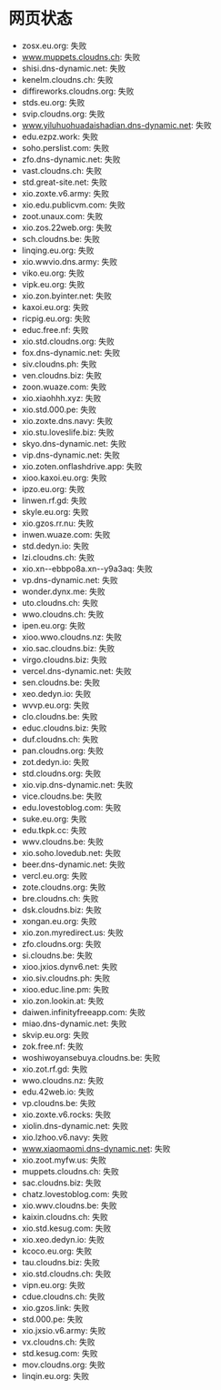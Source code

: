 # 网页状态
- zosx.eu.org: 失败
- www.muppets.cloudns.ch: 失败
- shisi.dns-dynamic.net: 失败
- kenelm.cloudns.ch: 失败
- diffireworks.cloudns.org: 失败
- stds.eu.org: 失败
- svip.cloudns.org: 失败
- www.yiluhuohuadaishadian.dns-dynamic.net: 失败
- edu.ezpz.work: 失败
- soho.perslist.com: 失败
- zfo.dns-dynamic.net: 失败
- vast.cloudns.ch: 失败
- std.great-site.net: 失败
- xio.zoxte.v6.army: 失败
- xio.edu.publicvm.com: 失败
- zoot.unaux.com: 失败
- xio.zos.22web.org: 失败
- sch.cloudns.be: 失败
- linqing.eu.org: 失败
- xio.wwvio.dns.army: 失败
- viko.eu.org: 失败
- vipk.eu.org: 失败
- xio.zon.byinter.net: 失败
- kaxoi.eu.org: 失败
- ricpig.eu.org: 失败
- educ.free.nf: 失败
- xio.std.cloudns.org: 失败
- fox.dns-dynamic.net: 失败
- siv.cloudns.ph: 失败
- ven.cloudns.biz: 失败
- zoon.wuaze.com: 失败
- xio.xiaohhh.xyz: 失败
- xio.std.000.pe: 失败
- xio.zoxte.dns.navy: 失败
- xio.stu.loveslife.biz: 失败
- skyo.dns-dynamic.net: 失败
- vip.dns-dynamic.net: 失败
- xio.zoten.onflashdrive.app: 失败
- xioo.kaxoi.eu.org: 失败
- ipzo.eu.org: 失败
- linwen.rf.gd: 失败
- skyle.eu.org: 失败
- xio.gzos.rr.nu: 失败
- inwen.wuaze.com: 失败
- std.dedyn.io: 失败
- lzi.cloudns.ch: 失败
- xio.xn--ebbpo8a.xn--y9a3aq: 失败
- vp.dns-dynamic.net: 失败
- wonder.dynx.me: 失败
- uto.cloudns.ch: 失败
- wwo.cloudns.ch: 失败
- ipen.eu.org: 失败
- xioo.wwo.cloudns.nz: 失败
- xio.sac.cloudns.biz: 失败
- virgo.cloudns.biz: 失败
- vercel.dns-dynamic.net: 失败
- sen.cloudns.be: 失败
- xeo.dedyn.io: 失败
- wvvp.eu.org: 失败
- clo.cloudns.be: 失败
- educ.cloudns.biz: 失败
- duf.cloudns.ch: 失败
- pan.cloudns.org: 失败
- zot.dedyn.io: 失败
- std.cloudns.org: 失败
- xio.vip.dns-dynamic.net: 失败
- vice.cloudns.be: 失败
- edu.lovestoblog.com: 失败
- suke.eu.org: 失败
- edu.tkpk.cc: 失败
- wwv.cloudns.be: 失败
- xio.soho.lovedub.net: 失败
- beer.dns-dynamic.net: 失败
- vercl.eu.org: 失败
- zote.cloudns.org: 失败
- bre.cloudns.ch: 失败
- dsk.cloudns.biz: 失败
- xongan.eu.org: 失败
- xio.zon.myredirect.us: 失败
- zfo.cloudns.org: 失败
- si.cloudns.be: 失败
- xioo.jxios.dynv6.net: 失败
- xio.siv.cloudns.ph: 失败
- xioo.educ.line.pm: 失败
- xio.zon.lookin.at: 失败
- daiwen.infinityfreeapp.com: 失败
- miao.dns-dynamic.net: 失败
- skvip.eu.org: 失败
- zok.free.nf: 失败
- woshiwoyansebuya.cloudns.be: 失败
- xio.zot.rf.gd: 失败
- wwo.cloudns.nz: 失败
- edu.42web.io: 失败
- vp.cloudns.be: 失败
- xio.zoxte.v6.rocks: 失败
- xiolin.dns-dynamic.net: 失败
- xio.lzhoo.v6.navy: 失败
- www.xiaomaomi.dns-dynamic.net: 失败
- xio.zoot.myfw.us: 失败
- muppets.cloudns.ch: 失败
- sac.cloudns.biz: 失败
- chatz.lovestoblog.com: 失败
- xio.wwv.cloudns.be: 失败
- kaixin.cloudns.ch: 失败
- xio.std.kesug.com: 失败
- xio.xeo.dedyn.io: 失败
- kcoco.eu.org: 失败
- tau.cloudns.biz: 失败
- xio.std.cloudns.ch: 失败
- vipn.eu.org: 失败
- cdue.cloudns.ch: 失败
- xio.gzos.link: 失败
- std.000.pe: 失败
- xio.jxsio.v6.army: 失败
- vx.cloudns.ch: 失败
- std.kesug.com: 失败
- mov.cloudns.org: 失败
- linqin.eu.org: 失败
